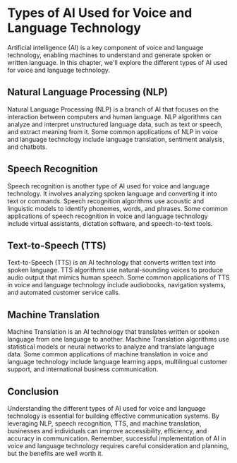 Types of AI Used for Voice and Language Technology
================================================================================================================

Artificial intelligence (AI) is a key component of voice and language technology, enabling machines to understand and generate spoken or written language. In this chapter, we'll explore the different types of AI used for voice and language technology.

Natural Language Processing (NLP)
---------------------------------

Natural Language Processing (NLP) is a branch of AI that focuses on the interaction between computers and human language. NLP algorithms can analyze and interpret unstructured language data, such as text or speech, and extract meaning from it. Some common applications of NLP in voice and language technology include language translation, sentiment analysis, and chatbots.

Speech Recognition
------------------

Speech recognition is another type of AI used for voice and language technology. It involves analyzing spoken language and converting it into text or commands. Speech recognition algorithms use acoustic and linguistic models to identify phonemes, words, and phrases. Some common applications of speech recognition in voice and language technology include virtual assistants, dictation software, and speech-to-text tools.

Text-to-Speech (TTS)
--------------------

Text-to-Speech (TTS) is an AI technology that converts written text into spoken language. TTS algorithms use natural-sounding voices to produce audio output that mimics human speech. Some common applications of TTS in voice and language technology include audiobooks, navigation systems, and automated customer service calls.

Machine Translation
-------------------

Machine Translation is an AI technology that translates written or spoken language from one language to another. Machine Translation algorithms use statistical models or neural networks to analyze and translate language data. Some common applications of machine translation in voice and language technology include language learning apps, multilingual customer support, and international business communication.

Conclusion
----------

Understanding the different types of AI used for voice and language technology is essential for building effective communication systems. By leveraging NLP, speech recognition, TTS, and machine translation, businesses and individuals can improve accessibility, efficiency, and accuracy in communication. Remember, successful implementation of AI in voice and language technology requires careful consideration and planning, but the benefits are well worth it.
